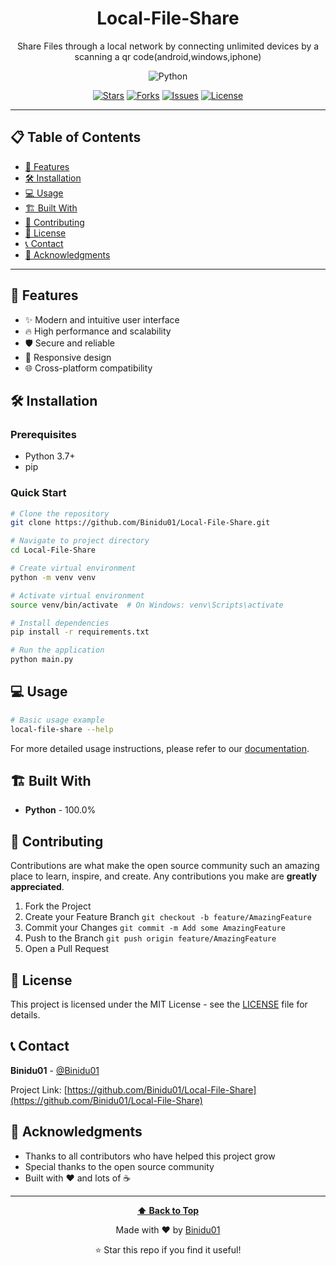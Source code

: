 <div align="center">
  
# Local-File-Share

Share Files through a local network by connecting unlimited devices by a scanning a qr code(android,windows,iphone)

![Python](https://img.shields.io/badge/Python-3572A5?style=for-the-badge&logo=python&logoColor=white)

[![Stars](https://img.shields.io/github/stars/Binidu01/Local-File-Share?style=for-the-badge&logo=github)](https://github.com/Binidu01/Local-File-Share/stargazers)
[![Forks](https://img.shields.io/github/forks/Binidu01/Local-File-Share?style=for-the-badge&logo=github)](https://github.com/Binidu01/Local-File-Share/network/members)
[![Issues](https://img.shields.io/github/issues/Binidu01/Local-File-Share?style=for-the-badge&logo=github)](https://github.com/Binidu01/Local-File-Share/issues)
[![License](https://img.shields.io/github/license/Binidu01/Local-File-Share?style=for-the-badge)](https://github.com/Binidu01/Local-File-Share/blob/main/LICENSE)

</div>

---

## 📋 Table of Contents

- [🚀 Features](#-features)
- [🛠️ Installation](#️-installation)
- [💻 Usage](#-usage)
- [🏗️ Built With](#️-built-with)
- [🤝 Contributing](#-contributing)
- [📄 License](#-license)
- [📞 Contact](#-contact)
- [🙏 Acknowledgments](#-acknowledgments)

---

## 🚀 Features

- ✨ Modern and intuitive user interface
- 🔥 High performance and scalability
- 🛡️ Secure and reliable
- 📱 Responsive design
- 🌐 Cross-platform compatibility

## 🛠️ Installation

### Prerequisites
- Python 3.7+
- pip

### Quick Start
```bash
# Clone the repository
git clone https://github.com/Binidu01/Local-File-Share.git

# Navigate to project directory
cd Local-File-Share

# Create virtual environment
python -m venv venv

# Activate virtual environment
source venv/bin/activate  # On Windows: venv\Scripts\activate

# Install dependencies
pip install -r requirements.txt

# Run the application
python main.py
```

## 💻 Usage

```bash
# Basic usage example
local-file-share --help
```

For more detailed usage instructions, please refer to our [documentation](https://github.com/Binidu01/Local-File-Share).

## 🏗️ Built With

- **Python** - 100.0%

## 🤝 Contributing

Contributions are what make the open source community such an amazing place to learn, inspire, and create. Any contributions you make are **greatly appreciated**.

1. Fork the Project
2. Create your Feature Branch `git checkout -b feature/AmazingFeature`
3. Commit your Changes `git commit -m Add some AmazingFeature`
4. Push to the Branch `git push origin feature/AmazingFeature`
5. Open a Pull Request

## 📄 License

This project is licensed under the MIT License - see the [LICENSE](LICENSE) file for details.

## 📞 Contact

**Binidu01** - [@Binidu01](https://github.com/Binidu01)

Project Link: [https://github.com/Binidu01/Local-File-Share](https://github.com/Binidu01/Local-File-Share)



## 🙏 Acknowledgments

- Thanks to all contributors who have helped this project grow
- Special thanks to the open source community
- Built with ❤️ and lots of ☕

---

<div align="center">
  
**[⬆ Back to Top](#local-file-share)**

Made with ❤️ by [Binidu01](https://github.com/Binidu01)

⭐ Star this repo if you find it useful!

</div>
